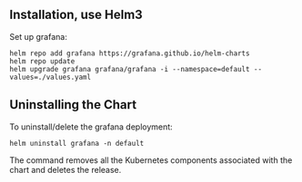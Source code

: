 ## Installation, use Helm3

Set up grafana:

```
helm repo add grafana https://grafana.github.io/helm-charts
helm repo update
helm upgrade grafana grafana/grafana -i --namespace=default --values=./values.yaml
```

## Uninstalling the Chart

To uninstall/delete the grafana deployment:

```
helm uninstall grafana -n default
```

The command removes all the Kubernetes components associated with the chart and deletes the release.
